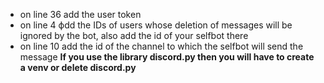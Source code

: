 * on line 36 add the user token
* on line 4 фdd the IDs of users whose deletion of messages will be ignored by the bot, also add the id of your selfbot there
* on line 10 add the id of the channel to which the selfbot will send the message
**If you use the library discord.py then you will have to create a venv or delete discord.py**
